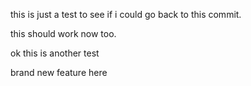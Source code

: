 this is just a test to see if i could go back to this commit.

this should work now too.

ok this is another test

brand new feature here